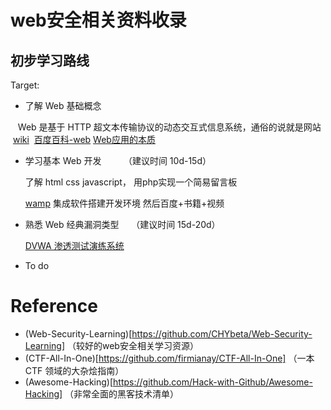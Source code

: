 # web安全相关资料收录

## 初步学习路线

Target:

- 了解 Web 基础概念

    Web 是基于 HTTP 超文本传输协议的动态交互式信息系统，通俗的说就是网站  [wiki](https://en.wikipedia.org/wiki/World_Wide_Web)  [百度百科-web](https://baike.baidu.com/item/web/150564?fr=aladdin) [Web应用的本质](http://www.voidcn.com/article/p-gbarbuxe-ga.html)

- 学习基本 Web 开发         （建议时间 10d-15d）

    了解 html css javascript， 用php实现一个简易留言板
    
    [wamp](http://www.jianshu.com/p/5f0e01b1ebce) 集成软件搭建开发环境 然后百度+书籍+视频

- 熟悉 Web 经典漏洞类型      （建议时间 15d-20d）

    [DVWA 渗透测试演练系统](http://www.freebuf.com/articles/web/116437.html)

- To do

# Reference
- (Web-Security-Learning)[https://github.com/CHYbeta/Web-Security-Learning] （较好的web安全相关学习资源）
- (CTF-All-In-One)[https://github.com/firmianay/CTF-All-In-One] （一本 CTF 领域的大杂烩指南）
- (Awesome-Hacking)[https://github.com/Hack-with-Github/Awesome-Hacking] （非常全面的黑客技术清单）
